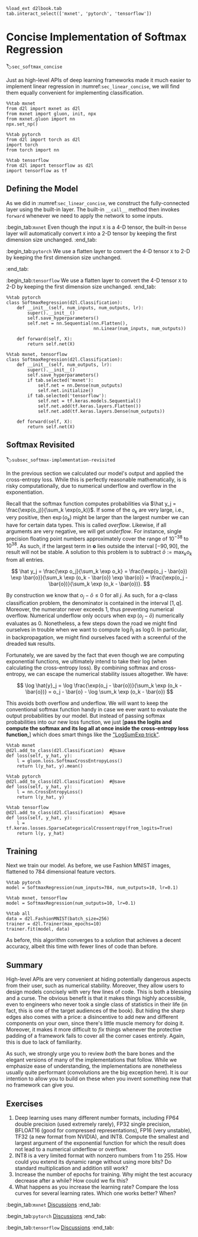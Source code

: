 ```{.python .input  n=1}
%load_ext d2lbook.tab
tab.interact_select(['mxnet', 'pytorch', 'tensorflow'])
```

# Concise Implementation of Softmax Regression
:label:`sec_softmax_concise`



Just as high-level APIs
of deep learning frameworks
made it much easier to implement linear regression
in :numref:`sec_linear_concise`,
we will find them equally convenient for implementing classification.

```{.python .input}
%%tab mxnet
from d2l import mxnet as d2l
from mxnet import gluon, init, npx
from mxnet.gluon import nn
npx.set_np()
```

```{.python .input}
%%tab pytorch
from d2l import torch as d2l
import torch
from torch import nn
```

```{.python .input}
%%tab tensorflow
from d2l import tensorflow as d2l
import tensorflow as tf
```

## Defining the Model

As we did in :numref:`sec_linear_concise`, we construct the fully-connected layer using the built-in layer. The built-in `__call__` method then invokes `forward` whenever we need to apply the network to some inputs.

:begin_tab:`mxnet`
Even though the input `X` is a 4-D tensor, the built-in `Dense` layer will automatically convert `X` into a 2-D tensor by keeping the first dimension size unchanged.
:end_tab:

:begin_tab:`pytorch`
We use a flatten layer to convert the 4-D tensor `X` to 2-D by keeping the first dimension size unchanged.

:end_tab:

:begin_tab:`tensorflow`
We use a flatten layer to convert the 4-D tensor `X` to 2-D by keeping the first dimension size unchanged.
:end_tab:

```{.python .input}
%%tab pytorch
class SoftmaxRegression(d2l.Classification):
    def __init__(self, num_inputs, num_outputs, lr):
        super().__init__()
        self.save_hyperparameters()
        self.net = nn.Sequential(nn.Flatten(),
                                 nn.Linear(num_inputs, num_outputs))

    def forward(self, X):
        return self.net(X)
```

```{.python .input}
%%tab mxnet, tensorflow
class SoftmaxRegression(d2l.Classification):
    def __init__(self, num_outputs, lr):
        super().__init__()
        self.save_hyperparameters()
        if tab.selected('mxnet'):
            self.net = nn.Dense(num_outputs)
            self.net.initialize()
        if tab.selected('tensorflow'):
            self.net = tf.keras.models.Sequential()
            self.net.add(tf.keras.layers.Flatten())
            self.net.add(tf.keras.layers.Dense(num_outputs))

    def forward(self, X):
        return self.net(X)
```

## Softmax Revisited
:label:`subsec_softmax-implementation-revisited`

In the previous section we calculated our model's output
and applied the cross-entropy loss. While this is perfectly 
reasonable mathematically, is is risky computationally, due to 
numerical underflow and overflow in the exponentiation. 

Recall that the softmax function computes probabilities via
$\hat y_j = \frac{\exp(o_j)}{\sum_k \exp(o_k)}$. 
If some of the $o_k$ are very large, i.e., very positive,
then $\exp(o_k)$ might be larger than the largest number
we can have for certain data types. This is called *overflow*. Likewise,
if all arguments are very negative, we will get *underflow*. 
For instance, single precision floating point numbers approximately 
cover the range of $10^{-38}$ to $10^{38}$. As such, if the largest term in $\mathbf{o}$ 
lies outside the interval $[-90, 90]$, the result will not be stable. 
A solution to this problem is to subtract $\bar{o} := \max_k o_k$ from 
all entries. 

$$
\hat y_j = \frac{\exp o_j}{\sum_k \exp o_k} = 
\frac{\exp(o_j - \bar{o}) \exp \bar{o}}{\sum_k \exp (o_k - \bar{o}) \exp \bar{o}} = 
\frac{\exp(o_j - \bar{o})}{\sum_k \exp (o_k - \bar{o})}.
$$

By construction we know that $o_j - \bar{o} \leq 0$ for all $j$. As such, for a $q$-class 
classification problem, the denominator is contained in the interval $[1, q]$. Moreover, the 
numerator never exceeds $1$, thus preventing numerical overflow. Numerical underflow only 
occurs when $\exp(o_j - \bar{o})$ numerically evaluates as $0$. Nonetheless, a few steps down 
the road we might find ourselves in trouble when we want to compute $\log \hat{h}_j$ as $\log 0$. 
In particular, in backpropagation,
we might find ourselves faced with a screenful
of the dreaded `NaN` results.

Fortunately, we are saved by the fact that
even though we are computing exponential functions,
we ultimately intend to take their log
(when calculating the cross-entropy loss).
By combining softmax and cross-entropy,
we can escape the numerical stability issues altogether. We have:

$$
\log \hat{y}_j =
\log \frac{\exp(o_j - \bar{o})}{\sum_k \exp (o_k - \bar{o})} = 
o_j - \bar{o} - \log \sum_k \exp (o_k - \bar{o})
$$

This avoids both overflow and underflow. 
We will want to keep the conventional softmax function handy
in case we ever want to evaluate the output probabilities by our model.
But instead of passing softmax probabilities into our new loss function,
we just
[**pass the logits and compute the softmax and its log
all at once inside the cross-entropy loss function,**]
which does smart things like the ["LogSumExp trick"](https://en.wikipedia.org/wiki/LogSumExp).

```{.python .input}
%%tab mxnet
@d2l.add_to_class(d2l.Classification)  #@save
def loss(self, y_hat, y):
    l = gluon.loss.SoftmaxCrossEntropyLoss()
    return l(y_hat, y).mean()
```

```{.python .input}
%%tab pytorch
@d2l.add_to_class(d2l.Classification)  #@save
def loss(self, y_hat, y):
    l = nn.CrossEntropyLoss()
    return l(y_hat, y)
```

```{.python .input}
%%tab tensorflow
@d2l.add_to_class(d2l.Classification)  #@save
def loss(self, y_hat, y):
    l = tf.keras.losses.SparseCategoricalCrossentropy(from_logits=True)
    return l(y, y_hat)

```

## Training

Next we train our model. As before, we use Fashion MNIST images, flattened to 784 dimensional feature vectors.

```{.python .input}
%%tab pytorch
model = SoftmaxRegression(num_inputs=784, num_outputs=10, lr=0.1)
```

```{.python .input}
%%tab mxnet, tensorflow
model = SoftmaxRegression(num_outputs=10, lr=0.1)
```

```{.python .input}
%%tab all
data = d2l.FashionMNIST(batch_size=256)
trainer = d2l.Trainer(max_epochs=10)
trainer.fit(model, data)
```

As before, this algorithm converges to a solution
that achieves a decent accuracy,
albeit this time with fewer lines of code than before.


## Summary

High-level APIs are very convenient at hiding potentially dangerous aspects from their user, such as numerical stability. Moreover, they allow users to design models concisely with very few lines of code. This is both a blessing and a curse. The obvious benefit is that it makes things highly accessible, even to engineers who never took a single class of statistics in their life (in fact, this is one of the target audiences of the book). But hiding the sharp edges also comes with a price: a disincentive to add new and different components on your own, since there's little muscle memory for doing it. Moreover, it makes it more difficult to *fix* things whenever the protective padding of 
a framework fails to cover all the corner cases entirely. Again, this is due to lack of familiarity. 

As such, we strongly urge you to review *both* the bare bones and the elegant versions of many of the implementations that follow. While we emphasize ease of understanding, the implementations are nonetheless usually quite performant (convolutions are the big exception here). It is our intention to allow you to build on these when you invent something new that no framework can give you. 


## Exercises

1. Deep learning uses many different number formats, including FP64 double precision (used extremely rarely), 
FP32 single precision, BFLOAT16 (good for compressed representations), FP16 (very unstable), TF32 (a new format from NVIDIA), and INT8. Compute the smallest and largest argument of the exponential function for which the result does not lead to a numerical underflow or overflow. 
1. INT8 is a very limited format with nonzero numbers from $1$ to $255$. How could you extend its dynamic range without using more bits? Do standard multiplication and addition still work? 
1. Increase the number of epochs for training. Why might the test accuracy decrease after a while? How could we fix this?
1. What happens as you increase the learning rate? Compare the loss curves for several learning rates. Which one works better? When?

:begin_tab:`mxnet`
[Discussions](https://discuss.d2l.ai/t/52)
:end_tab:

:begin_tab:`pytorch`
[Discussions](https://discuss.d2l.ai/t/53)
:end_tab:

:begin_tab:`tensorflow`
[Discussions](https://discuss.d2l.ai/t/260)
:end_tab:

```{.python .input}

```
